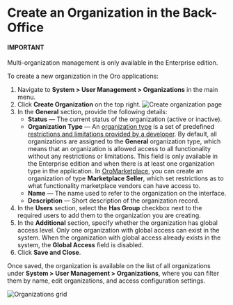 <a id="user-management-organization-create"></a>

# Create an Organization in the Back-Office

#### IMPORTANT
Multi-organization management is only available in the Enterprise edition.

To create a new organization in the Oro applications:

1. Navigate to **System > User Management > Organizations** in the main menu.
2. Click **Create Organization** on the top right.
   ![Create organization page](user/img/system/user_management/create_organization_page.png)
3. In the **General** section, provide the following details:
   * **Status** — The current status of the organization (active or inactive).
   * **Organization Type** — An [organization type](organization-types.md#user-management-organization-types) is a set of predefined [restrictions and limitations provided by a developer](../../../../../backend/organization-types/index.md#dev-organization-types). By default, all organizations are assigned to the **General** organization type, which means that an organization is allowed access to all functionality without any restrictions or limitations. This field is only available in the Enterprise edition and when there is at least one organization type in the application. In [OroMarketplace](../../../../concept-guides/business-models/marketplace/index.md#concept-guide-oro-marketplace), you can create an organization of type **Marketplace Seller**, which set restrictions as to what functionality marketplace vendors can have access to.
   * **Name** — The name used to refer to the organization on the interface.
   * **Description** — Short description of the organization record.
4. In the **Users** section, select the **Has Group** checkbox next to the required users to add them to the organization you are creating.
5. In the **Additional** section, specify whether the organization has global access level. Only one organization with global access can exist in the system. When the organization with global access already exists in the system, the **Global Access** field is disabled.
6. Click **Save and Close**.

Once saved, the organization is available on the list of all organizations under **System > User Management > Organizations**, where you can filter them by name, edit organizations, and access configuration settings.

![Organizations grid](user/img/system/user_management/organizations_grid.png)
